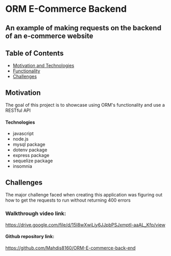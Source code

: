 # ORM E-Commerce Backend

## An example of making requests on the backend of an e-commerce website

## Table of Contents

- [Motivation and Technologies](#motivation)
- [Functionality](#functionality)
- [Challenges](#challenges)

## Motivation

The goal of this project is to showcase using ORM's functionality and use a RESTful API

#### Technologies

- javascript
- node.js
- mysql package
- dotenv package
- express package
- sequelize package
- insomnia


## Challenges

The major challenge faced when creating this application was figuring out how to get the requests to run without returning 400 errors


### Walkthrough video link:

https://drive.google.com/file/d/15I8wXwiLiy6JJpbPSJxmptI-aaAL_Kfp/view



#### Github repository link:

https://github.com/Mahdis8160/ORM-E-commerce-back-end



